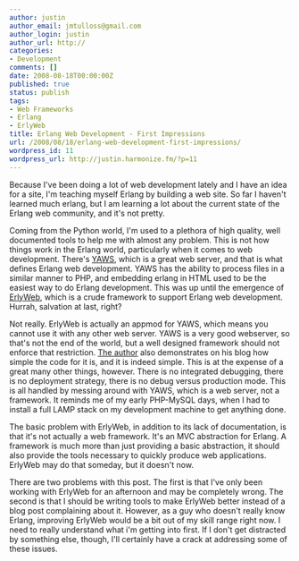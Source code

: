 ```yaml
---
author: justin
author_email: jmtulloss@gmail.com
author_login: justin
author_url: http://
categories:
- Development
comments: []
date: 2008-08-18T00:00:00Z
published: true
status: publish
tags:
- Web Frameworks
- Erlang
- ErlyWeb
title: Erlang Web Development - First Impressions
url: /2008/08/18/erlang-web-development-first-impressions/
wordpress_id: 11
wordpress_url: http://justin.harmonize.fm/?p=11
---
```


Because I've been doing a lot of web development lately and I have an idea for a site, I'm teaching myself Erlang by building a web site. So far I haven't learned much erlang, but I am learning a lot about the current state of the Erlang web community, and it's not pretty.

Coming from the Python world, I'm used to a plethora of high quality, well documented tools to help me with almost any problem. This is not how things work in the Erlang world, particularly when it comes to web development. There's <a href="http://yaws.hyber.org/">YAWS</a>, which is a great web server, and that is what defines Erlang web development. YAWS has the ability to process files in a similar manner to PHP, and embedding erlang in HTML used to be the easiest way to do Erlang development. This was up until the emergence of <a href="http://erlyweb.org/">ErlyWeb</a>, which is a crude framework to support Erlang web development. Hurrah, salvation at last, right?

Not really. ErlyWeb is actually an appmod for YAWS, which means you cannot use it with any other web server. YAWS is a very good webserver, so that's not the end of the world, but a well designed framework should not enforce that restriction. <a href="http://yarivsblog.com/articles/2006/10/27/introducing-erlyweb-the-erlang-twist-on-web-framworks/">The author</a> also demonstrates on his blog how simple the code for it is, and it is indeed simple. This is at the expense of a great many other things, however. There is no integrated debugging, there is no deployment strategy, there is no debug versus production mode. This is all handled by messing around with YAWS, which is a web server, not a framework. It reminds me of my early PHP-MySQL days, when I had to install a full LAMP stack on my development machine to get anything done.

The basic problem with ErlyWeb, in addition to its lack of documentation, is that it's not actually a web framework. It's an MVC abstraction for Erlang. A framework is much more than just providing a basic abstraction, it should also provide the tools necessary to quickly produce web applications. ErlyWeb may do that someday, but it doesn't now.

There are two problems with this post. The first is that I've only been working with ErlyWeb for an afternoon and may be completely wrong. The second is that I should be writing tools to make ErlyWeb better instead of a blog post complaining about it. However, as a guy who doesn't really know Erlang, improving ErlyWeb would be a bit out of my skill range right now. I need to really understand what i'm getting into first. If I don't get distracted by something else, though, I'll certainly have a crack at addressing some of these issues.
